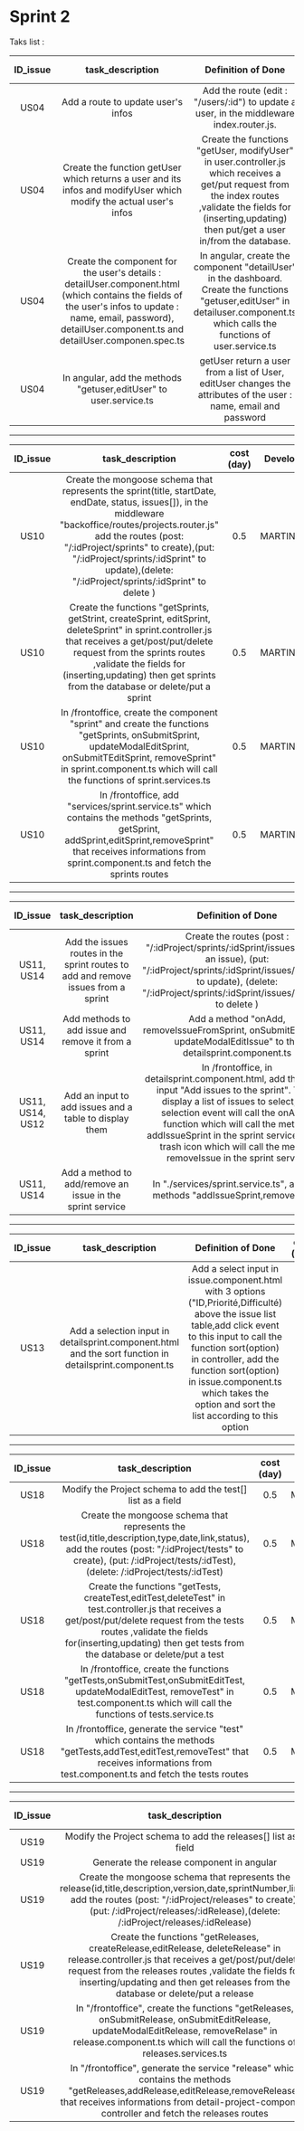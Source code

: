 # Sprint 2

Taks list :

| ID_issue | task_description | Definition of Done | cost (day) | Developer | Status | 
| :-: | :-: | :-: | :-: | :-: | :-: |
| US04 | Add a route to update user's infos | Add the route (edit : "/users/:id") to update a user, in the middleware index.router.js. | 0.5 | BOUYSSOU | TODO |
| US04 | Create the function getUser which returns a user and its infos and modifyUser which modify the actual user's infos | Create the functions "getUser, modifyUser" in user.controller.js which receives a get/put request from the index routes ,validate the fields for (inserting,updating) then put/get a user in/from the database. | 0.5 | BOUYSSOU |TODO |
| US04 | Create the component for the user's details : detailUser.component.html (which contains the fields of the user's infos to update : name, email, password), detailUser.component.ts and detailUser.componen.spec.ts | In angular, create the component "detailUser" in the dashboard. Create the functions "getuser,editUser" in detailuser.component.ts which calls the functions of user.service.ts | 0.5 | BOUYSSOU | TODO |
| US04 | In angular, add the methods "getuser,editUser" to user.service.ts | getUser return a user from a list of User, editUser changes the attributes of the user : name, email and password | 0.5 | BOUYSSOU | TODO |

----------------------------------------------------------------------------------------------------------------------

| ID_issue | task_description | cost (day) | Developer | Definition of Done |  Status |
| :-: | :-: | :-: | :-: | :-: | :-: |
| US10 | Create the mongoose schema that represents the sprint(title, startDate, endDate, status, issues[]), in the middleware "backoffice/routes/projects.router.js" add the routes (post: "/:idProject/sprints" to create),(put: "/:idProject/sprints/:idSprint" to update),(delete: "/:idProject/sprints/:idSprint" to delete ) | 0.5 | MARTINEAU | | DONE |
| US10 | Create the functions "getSprints, getStrint, createSprint, editSprint, deleteSprint" in sprint.controller.js that receives a get/post/put/delete request from the sprints routes ,validate the fields for (inserting,updating) then get sprints from the database or delete/put a sprint | 0.5 | MARTINEAU | | DONE |  
| US10 | In /frontoffice, create the component "sprint" and create the functions "getSprints, onSubmitSprint, updateModalEditSprint, onSubmitTEditSprint, removeSprint" in sprint.component.ts which will call the functions of sprint.services.ts | 0.5 | MARTINEAU | | DONE |  
| US10 | In /frontoffice, add "services/sprint.service.ts" which contains the methods "getSprints, getSprint, addSprint,editSprint,removeSprint" that receives informations from sprint.component.ts and fetch the sprints routes | 0.5 | MARTINEAU | | DONE | 

----------------------------------------------------------------------------------------------------------------------

| ID_issue | task_description | Definition of Done | cost (day) | Developer | Status |
| :-: | :-: | :-: | :-: | :-: | :-: |
| US11, US14 | Add the issues routes in the sprint routes to add and remove issues from a sprint | Create the routes (post : "/:idProject/sprints/:idSprint/issues" to add an issue), (put: "/:idProject/sprints/:idSprint/issues/:idIssue" to update), (delete: "/:idProject/sprints/:idSprint/issues/:idIssue" to delete )| 0.5 | CHERIFI | DONE | 
| US11, US14 | Add methods to add issue and remove it from a sprint | Add a method "onAdd, removeIssueFromSprint, onSubmitEditIssue, updateModalEditIssue" to the detailsprint.component.ts | 0.5 | CHERIFI | DONE | 
| US11, US14, US12 | Add an input to add issues and a table to display them | In /frontoffice, in detailsprint.component.html, add the select input "Add issues to the sprint". Then, display a list of issues to select, the selection event will call the onAdd() function which will call the method addIssueSprint in the sprint service. Add a trash icon which will call the method removeIssue in the sprint service | 0.5 | CHERIFI | DONE | 
| US11, US14 | Add a method to add/remove an issue in the sprint service | In "./services/sprint.service.ts", add the methods "addIssueSprint,removeIssue"| 0.5 | CHERIFI | DONE | 

----------------------------------------------------------------------------------------------------------------------

| ID_issue | task_description |  Definition of Done | cost (day) | Developer | Status |
| :-: | :-: | :-: | :-: | :-: | :-: |
| US13 | Add a selection input in detailsprint.component.html and the sort function in detailsprint.component.ts | Add a select input in issue.component.html with 3 options ("ID,Priorité,Difficulté) above the issue list table,add click event to this input to call the function sort(option) in controller, add the function sort(option) in issue.component.ts which takes the option and sort the list according to this option | 0.5  | CHERIFI | DONE | 

----------------------------------------------------------------------------------------------------------------------

| ID_issue | task_description | cost (day) | Developer |  Definition of Done | Status |
| :-: | :-: | :-: | :-: | :-: | :-: |
| US18 | Modify the Project schema to add the test[] list as a field | 0.5 | MARTINEAU | | DONE | 
| US18 | Create the mongoose schema that represents the test(id,title,description,type,date,link,status), add the routes (post: "/:idProject/tests" to create), (put: /:idProject/tests/:idTest),(delete: /:idProject/tests/:idTest)| 0.5 | MARTINEAU | | DONE | 
| US18 | Create the functions "getTests, createTest,editTest,deleteTest" in test.controller.js that receives a get/post/put/delete request from the tests routes ,validate the fields for(inserting,updating) then get tests from the database or delete/put a test| 0.5 | MARTINEAU | | DONE | 
| US18 | In /frontoffice, create the functions "getTests,onSubmitTest,onSubmitEditTest, updateModalEditTest, removeTest" in test.component.ts which will call the functions of tests.service.ts | 0.5 | MARTINEAU | | DONE | 
| US18 | In /frontoffice, generate the service "test" which contains the methods "getTests,addTest,editTest,removeTest" that receives informations from test.component.ts and fetch the tests routes| 0.5 | MARTINEAU | | DONE | 

----------------------------------------------------------------------------------------------------------------------

| ID_issue | task_description | cost (day) | Developer |  Definition of Done | Status |
| :-: | :-: | :-: | :-: | :-: | :-: |
| US19 | Modify the Project schema to add the releases[] list as a field | 0.5 | | | TODO | 
| US19 | Generate the release component in angular | 0.5 | | | TODO | 
| US19 | Create the mongoose schema that represents the release(id,title,description,version,date,sprintNumber,link), add the routes (post: "/:idProject/releases" to create), (put: /:idProject/releases/:idRelease),(delete: /:idProject/releases/:idRelease)| 0.5 | | | TODO | 
| US19 | Create the functions "getReleases, createRelease,editRelease, deleteRelease" in release.controller.js that receives a get/post/put/delete request from the releases routes ,validate the fields for inserting/updating and then get releases from the database or delete/put a release | 0.5 | | | TODO | 
| US19 | In "/frontoffice", create the functions "getReleases, onSubmitRelease, onSubmitEditRelease, updateModalEditRelease, removeRelase" in release.component.ts which will call the functions of releases.services.ts | 0.5 | | | TODO | 
| US19 | In "/frontoffice", generate the service "release" which contains the methods "getReleases,addRelease,editRelease,removeRelease" that receives informations from detail-project-component controller and fetch the releases routes | 0.5 | | | TODO | 
